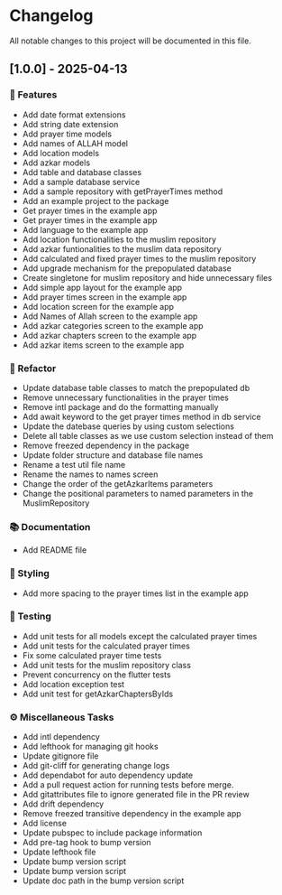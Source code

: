 # Changelog

All notable changes to this project will be documented in this file.

## [1.0.0] - 2025-04-13

### 🚀 Features

- Add date format extensions
- Add string date extension
- Add prayer time models
- Add names of ALLAH model
- Add location models
- Add azkar models
- Add table and database classes
- Add a sample database service
- Add a sample repository with getPrayerTimes method
- Add an example project to the package
- Get prayer times in the example app
- Get prayer times in the example app
- Add language to the example app
- Add location functionalities to the muslim repository
- Add azkar funtionalities to the muslim data repository
- Add calculated and fixed prayer times to the muslim repository
- Add upgrade mechanism for the prepopulated database
- Create singletone for muslim repository and hide unnecessary files
- Add simple app layout for the example app
- Add prayer times screen in the example app
- Add location screen for the example app
- Add Names of Allah screen to the example app
- Add azkar categories screen to the example app
- Add azkar chapters screen to the example app
- Add azkar items screen to the example app

### 🚜 Refactor

- Update database table classes to match the prepopulated db
- Remove unnecessary functionalities in the prayer times
- Remove intl package and do the formatting manually
- Add await keyword to the get prayer times method in db service
- Update the datebase queries by using custom selections
- Delete all table classes as we use custom selection instead of them
- Remove freezed dependency in the package
- Update folder structure and database file names
- Rename a test util file name
- Rename the names to names screen
- Change the order of the getAzkarItems parameters
- Change the positional parameters to named parameters in the MuslimRepository

### 📚 Documentation

- Add README file

### 🎨 Styling

- Add more spacing to the prayer times list in the example app

### 🧪 Testing

- Add unit tests for all models except the calculated prayer times
- Add unit tests for the calculated prayer times
- Fix some calculated prayer time tests
- Add unit tests for the muslim repository class
- Prevent concurrency on the flutter tests
- Add location exception test
- Add unit test for getAzkarChaptersByIds

### ⚙️ Miscellaneous Tasks

- Add intl dependency
- Add lefthook for managing git hooks
- Update gitignore file
- Add git-cliff for generating change logs
- Add dependabot for auto dependency update
- Add a pull request action for running tests before merge.
- Add gitattributes file to ignore generated file in the PR review
- Add drift dependency
- Remove freezed transitive dependency in the example app
- Add license
- Update pubspec to include package information
- Add pre-tag hook to bump version
- Update lefthook file
- Update bump version script
- Update bump version script
- Update doc path in the bump version script

<!-- generated by git-cliff -->
